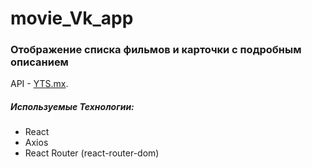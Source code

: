 # movie_Vk_app

### Отображение списка фильмов и карточки с подробным описанием
API - [YTS.mx](https://yts.mx/api#list_movies).


##### Используемые Технологии:
* React
*  Axios
* React Router (react-router-dom)

